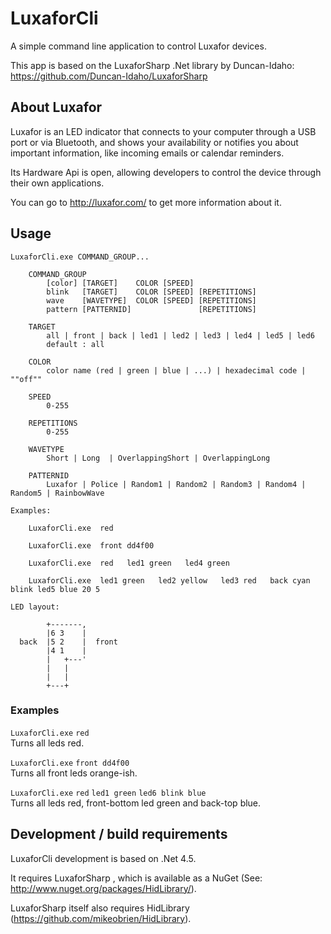 # LuxaforCli

A simple command line application to control Luxafor devices.

This app is based on the LuxaforSharp .Net library by Duncan-Idaho:  
https://github.com/Duncan-Idaho/LuxaforSharp

## About Luxafor

Luxafor is an LED indicator that connects to your computer through a USB port 
or via Bluetooth, and shows your availability or notifies you about important 
information, like incoming emails or calendar reminders.

Its Hardware Api is open, allowing developers to control the device through
their own applications.

You can go to http://luxafor.com/ to get more information about it.

## Usage

    LuxaforCli.exe COMMAND_GROUP...

        COMMAND_GROUP
            [color] [TARGET]    COLOR [SPEED]
            blink   [TARGET]    COLOR [SPEED] [REPETITIONS]
            wave    [WAVETYPE]  COLOR [SPEED] [REPETITIONS]
            pattern [PATTERNID]               [REPETITIONS]

        TARGET
            all | front | back | led1 | led2 | led3 | led4 | led5 | led6
            default : all

        COLOR
            color name (red | green | blue | ...) | hexadecimal code | ""off""

        SPEED
            0-255

        REPETITIONS
            0-255

        WAVETYPE
            Short | Long  | OverlappingShort | OverlappingLong

        PATTERNID
            Luxafor | Police | Random1 | Random2 | Random3 | Random4 | Random5 | RainbowWave

    Examples:

        LuxaforCli.exe  red  

        LuxaforCli.exe  front dd4f00  

        LuxaforCli.exe  red   led1 green   led4 green

        LuxaforCli.exe  led1 green   led2 yellow   led3 red   back cyan   blink led5 blue 20 5

    LED layout:

            +-------,
            |6 3    |
      back  |5 2    |  front
            |4 1    |
            |   +---'
            |   |
            |   |
            +---+

### Examples

```LuxaforCli.exe``` ```red```  
Turns all leds red.

```LuxaforCli.exe``` ```front dd4f00```  
Turns all front leds orange-ish.

```LuxaforCli.exe``` ```red``` ```led1 green``` ```led6 blink blue```  
Turns all leds red, front-bottom led green and back-top blue.

## Development / build requirements

LuxaforCli development is based on .Net 4.5.

It requires LuxaforSharp , which is available as a NuGet (See: http://www.nuget.org/packages/HidLibrary/).

LuxaforSharp itself also requires HidLibrary (https://github.com/mikeobrien/HidLibrary).
